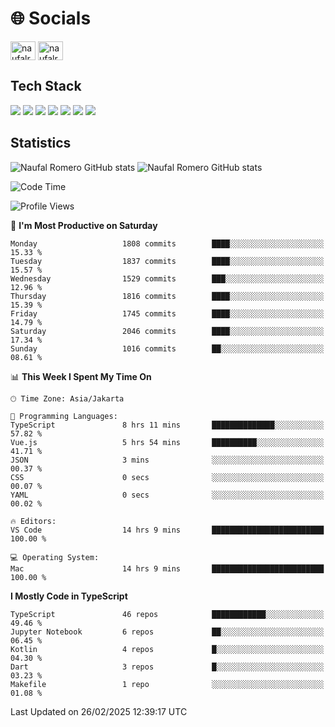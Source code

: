 <h1 align="">🌐 Socials</h1>
<p align="left">
<a href="https://linkedin.com/in/naufal-romero-putra-pratama-9ab816177/" target="blank"><img align="center" src="https://raw.githubusercontent.com/rahuldkjain/github-profile-readme-generator/master/src/images/icons/Social/linked-in-alt.svg" alt="naufalromero" height="30" width="40" /></a>
<a href="https://instagram.com/naufalromero" target="blank"><img align="center" src="https://raw.githubusercontent.com/rahuldkjain/github-profile-readme-generator/master/src/images/icons/Social/instagram.svg" alt="naufalromero" height="30" width="40" /></a>
</p>


<h2 align="">Tech Stack</h2>
<div align="">
  <img src="https://img.shields.io/badge/next.js-000000?style=for-the-badge&logo=nextdotjs&logoColor=white"/>
 <img src="https://img.shields.io/badge/typescript-%23007ACC.svg?style=for-the-badge&logo=typescript&logoColor=white"/>
 <img src="https://img.shields.io/badge/react-%2320232a.svg?style=for-the-badge&logo=react&logoColor=%2361DAFB"/>
 <img src="https://img.shields.io/badge/tailwindcss-%2338B2AC.svg?style=for-the-badge&logo=tailwind-css&logoColor=white"/>
 <img src="https://img.shields.io/badge/Prisma-3982CE?style=for-the-badge&logo=Prisma&logoColor=white"/>
 <img src="https://img.shields.io/badge/javascript-%23323330.svg?style=for-the-badge&logo=javascript&logoColor=%23F7DF1E"/>
 <img src="https://img.shields.io/badge/java-%23ED8B00.svg?style=for-the-badge&logo=openjdk&logoColor=white"/>
</div>


<h2 align="">Statistics</h2>
<div align="">
<img src="https://github-readme-stats-xi-nine-74.vercel.app/api?username=romves&show_icons=true&theme=tokyonight&include_all_commits=true&count_private=true" alt="Naufal Romero GitHub stats"/>
<img src="https://github-readme-stats-xi-nine-74.vercel.app/api/top-langs/?username=romves&theme=tokyonight&hide_border=false&include_all_commits=true&count_private=true&layout=compact" alt="Naufal Romero GitHub stats"/>
</div>

<!--START_SECTION:waka-->
![Code Time](http://img.shields.io/badge/Code%20Time-2%2C075%20hrs%2032%20mins-blue)

![Profile Views](http://img.shields.io/badge/Profile%20Views-0-blue)

📅 **I'm Most Productive on Saturday** 

```text
Monday                   1808 commits        ████░░░░░░░░░░░░░░░░░░░░░   15.33 % 
Tuesday                  1837 commits        ████░░░░░░░░░░░░░░░░░░░░░   15.57 % 
Wednesday                1529 commits        ███░░░░░░░░░░░░░░░░░░░░░░   12.96 % 
Thursday                 1816 commits        ████░░░░░░░░░░░░░░░░░░░░░   15.39 % 
Friday                   1745 commits        ████░░░░░░░░░░░░░░░░░░░░░   14.79 % 
Saturday                 2046 commits        ████░░░░░░░░░░░░░░░░░░░░░   17.34 % 
Sunday                   1016 commits        ██░░░░░░░░░░░░░░░░░░░░░░░   08.61 % 
```


📊 **This Week I Spent My Time On** 

```text
🕑︎ Time Zone: Asia/Jakarta

💬 Programming Languages: 
TypeScript               8 hrs 11 mins       ██████████████░░░░░░░░░░░   57.82 % 
Vue.js                   5 hrs 54 mins       ██████████░░░░░░░░░░░░░░░   41.71 % 
JSON                     3 mins              ░░░░░░░░░░░░░░░░░░░░░░░░░   00.37 % 
CSS                      0 secs              ░░░░░░░░░░░░░░░░░░░░░░░░░   00.07 % 
YAML                     0 secs              ░░░░░░░░░░░░░░░░░░░░░░░░░   00.02 % 

🔥 Editors: 
VS Code                  14 hrs 9 mins       █████████████████████████   100.00 % 

💻 Operating System: 
Mac                      14 hrs 9 mins       █████████████████████████   100.00 % 
```

**I Mostly Code in TypeScript** 

```text
TypeScript               46 repos            ████████████░░░░░░░░░░░░░   49.46 % 
Jupyter Notebook         6 repos             ██░░░░░░░░░░░░░░░░░░░░░░░   06.45 % 
Kotlin                   4 repos             █░░░░░░░░░░░░░░░░░░░░░░░░   04.30 % 
Dart                     3 repos             █░░░░░░░░░░░░░░░░░░░░░░░░   03.23 % 
Makefile                 1 repo              ░░░░░░░░░░░░░░░░░░░░░░░░░   01.08 % 
```




 Last Updated on 26/02/2025 12:39:17 UTC
<!--END_SECTION:waka-->
